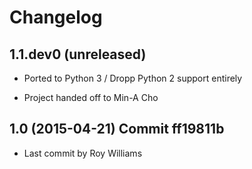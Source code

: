 # Changelog

## 1.1.dev0 (unreleased)

-   Ported to Python 3 / Dropp Python 2 support entirely

-   Project handed off to Min-A Cho

 
## 1.0 (2015-04-21) Commit ff19811b

-   Last commit by Roy Williams
